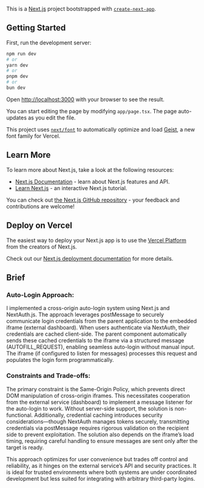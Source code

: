This is a [Next.js](https://nextjs.org) project bootstrapped with [`create-next-app`](https://nextjs.org/docs/app/api-reference/cli/create-next-app).

## Getting Started

First, run the development server:

```bash
npm run dev
# or
yarn dev
# or
pnpm dev
# or
bun dev
```

Open [http://localhost:3000](http://localhost:3000) with your browser to see the result.

You can start editing the page by modifying `app/page.tsx`. The page auto-updates as you edit the file.

This project uses [`next/font`](https://nextjs.org/docs/app/building-your-application/optimizing/fonts) to automatically optimize and load [Geist](https://vercel.com/font), a new font family for Vercel.

## Learn More

To learn more about Next.js, take a look at the following resources:

- [Next.js Documentation](https://nextjs.org/docs) - learn about Next.js features and API.
- [Learn Next.js](https://nextjs.org/learn) - an interactive Next.js tutorial.

You can check out [the Next.js GitHub repository](https://github.com/vercel/next.js) - your feedback and contributions are welcome!

## Deploy on Vercel

The easiest way to deploy your Next.js app is to use the [Vercel Platform](https://vercel.com/new?utm_medium=default-template&filter=next.js&utm_source=create-next-app&utm_campaign=create-next-app-readme) from the creators of Next.js.

Check out our [Next.js deployment documentation](https://nextjs.org/docs/app/building-your-application/deploying) for more details.

## Brief

### Auto-Login Approach:

I implemented a cross-origin auto-login system using Next.js and NextAuth.js. The approach leverages postMessage to securely communicate login credentials from the parent application to the embedded iframe (external dashboard). When users authenticate via NextAuth, their credentials are cached client-side. The parent component automatically sends these cached credentials to the iframe via a structured message (AUTOFILL_REQUEST), enabling seamless auto-login without manual input. The iframe (if configured to listen for messages) processes this request and populates the login form programmatically.

### Constraints and Trade-offs:

The primary constraint is the Same-Origin Policy, which prevents direct DOM manipulation of cross-origin iframes. This necessitates cooperation from the external service (dashboard) to implement a message listener for the auto-login to work. Without server-side support, the solution is non-functional. Additionally, credential caching introduces security considerations—though NextAuth manages tokens securely, transmitting credentials via postMessage requires rigorous validation on the recipient side to prevent exploitation. The solution also depends on the iframe’s load timing, requiring careful handling to ensure messages are sent only after the target is ready.

This approach optimizes for user convenience but trades off control and reliability, as it hinges on the external service’s API and security practices. It is ideal for trusted environments where both systems are under coordinated development but less suited for integrating with arbitrary third-party logins.
